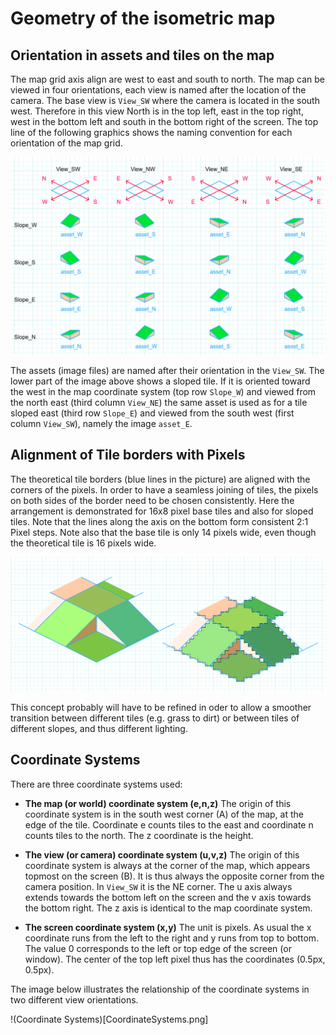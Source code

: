# Geometry of the isometric map

## Orientation in assets and tiles on the map

The map grid axis align are west to east and south to north. The map can be viewed in four orientations, each view is named after the location of the camera.
The base view is `View_SW` where the camera is located in the south west. 
Therefore in this view North is in the top left, east in the top right, west in the bottom left and south in the bottom right of the screen.
The top line of the following graphics shows the naming convention for each orientation of the map grid.

![Orientations of views and assets](TileAndMapOrientation.png)

The assets (image files) are named after their orientation in the `View_SW`. The lower part of the image above shows a sloped tile. If it is oriented toward 
the west in the map coordinate system (top row `Slope_W`) and viewed from the north east (third column `View_NE`) the same asset is used as for a tile sloped 
east (third row `Slope_E`) and viewed from the south west (first column `View_SW`), namely the image `asset_E`.

## Alignment of Tile borders with Pixels

The theoretical tile borders (blue lines in the picture) are aligned with the corners of the pixels. In order to have a seamless joining of tiles, 
the pixels on both sides of the border need to be chosen consistently. Here the arrangement is demonstrated for 16x8 pixel base tiles and also for sloped tiles.
Note that the lines along the axis on the bottom form consistent 2:1 Pixel steps. Note also that the base tile is only 14 pixels wide, even though the theoretical 
tile is 16 pixels wide.

![Pixel Alignment](PixelAlignment.png)

This concept probably will have to be refined in oder to allow a smoother transition between different tiles (e.g. grass to dirt) or between tiles of
different slopes, and thus different lighting.

## Coordinate Systems

There are three coordinate systems used:

*  **The map (or world) coordinate system (e,n,z)** The origin of this coordinate system is in the south west corner (A) of the map, at the edge of the tile. 
   Coordinate e counts tiles to the east and coordinate n counts tiles to the north. The z coordinate is the height.
       
*  **The view (or camera) coordinate system (u,v,z)** The origin of this coordinate system is always at the corner of the map, which appears topmost on the screen (B).
   It is thus always the opposite corner from the camera position. In `View_SW` it is the NE corner.
   The u axis always extends towards the bottom left on the screen and the v axis towards the bottom right. The z axis is identical to the map coordinate system.
   
*  **The screen coordinate system (x,y)** The unit is pixels. As usual the x coordinate runs from the left to the right and y runs from top to bottom. 
   The value 0 corresponds to the left or top edge of the screen (or window). The center of the top left pixel thus has the coordinates (0.5px, 0.5px).

The image below illustrates the relationship of the coordinate systems in two different view orientations.

!(Coordinate Systems)[CoordinateSystems.png]

